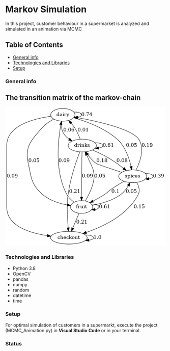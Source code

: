 # Markov Simulation
In this project, customer behaviour in a supermarket is analyzed and simulated in an animation via MCMC

## Table of Contents
- [General info](#general-info)
- [Technologies and Libraries](#technologies-and-libraries)
- [Setup](#setup)


### General info
## The transition matrix of the markov-chain
![](transition_monday.png)
### Technologies and Libraries
- Python 3.8
- OpenCV
- pandas
- numpy
- random
- datetime
- time

### Setup
For optimal simulation of customers in a supermarkt, execute the project (MCMC_Animation.py) in **Visual Studio Code** or in your terminal.
### Status
